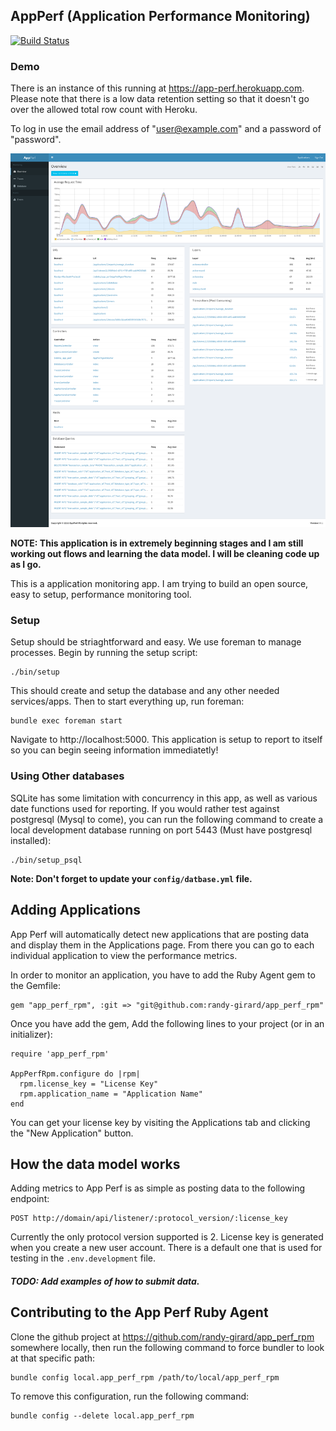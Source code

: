 ## AppPerf (Application Performance Monitoring)

[![Build Status](https://travis-ci.org/randy-girard/app_perf.svg?branch=master)](https://travis-ci.org/randy-girard/app_perf)

### Demo

There is an instance of this running at https://app-perf.herokuapp.com. Please note that there is a low data retention setting so that it doesn't go over the allowed total row count with Heroku.

To log in use the email address of "user@example.com" and a password of "password".

![Overview](/doc/overview.png?raw=true "Overview")



<b>NOTE: This application is in extremely beginning stages and I am still working out flows and learning the data model. I will be cleaning code up as I go.</b>

This is a application monitoring app. I am trying to build an open source, easy to setup, performance monitoring tool.


### Setup

Setup should be striaghtforward and easy. We use foreman to manage processes. Begin by running the setup script:

```
./bin/setup
```

This should create and setup the database and any other needed services/apps. Then to start everything up, run foreman:

```
bundle exec foreman start
```

Navigate to http://localhost:5000. This application is setup to report to itself so you can begin seeing information immediatetly!

### Using Other databases

SQLite has some limitation with concurrency in this app, as well as various date functions used for reporting. If you would rather test against postgresql (Mysql to come), you can run the following command to create a local development database running on port 5443 (Must have postgresql installed):
```
./bin/setup_psql
```

**Note: Don't forget to update your `config/datbase.yml` file.**

## Adding Applications

App Perf will automatically detect new applications that are posting data and display them in the Applications page. From there you can go to each individual application to view the performance metrics.

In order to monitor an application, you have to add the Ruby Agent gem to the Gemfile:

```
gem "app_perf_rpm", :git => "git@github.com:randy-girard/app_perf_rpm"
```

Once you have add the gem, Add the following lines to your project (or in an initializer):

```
require 'app_perf_rpm'

AppPerfRpm.configure do |rpm|
  rpm.license_key = "License Key"
  rpm.application_name = "Application Name"
end
```

You can get your license key by visiting the Applications tab and clicking the "New Application" button.

## How the data model works

Adding metrics to App Perf is as simple as posting data to the following endpoint:
```
POST http://domain/api/listener/:protocol_version/:license_key
```
Currently the only protocol version supported is 2. License key is generated when you create a new user account. There is a default one that is used for testing in the `.env.development` file.

##### TODO: Add examples of how to submit data.

## Contributing to the App Perf Ruby Agent

Clone the github project at https://github.com/randy-girard/app_perf_rpm somewhere locally, then run the following command to force bundler to look at that specific path:

```
bundle config local.app_perf_rpm /path/to/local/app_perf_rpm
```

To remove this configuration, run the following command:
```
bundle config --delete local.app_perf_rpm
```
